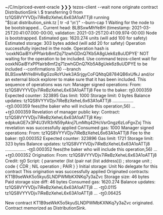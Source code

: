 
~/C/m/priced-event-oracle ❯❯❯ tezos-client --wait none originate contract DistributionSink \                                                                                                                                                                 $ 
  transferring 0 from tz1QS8VYYVDjv7iReBzXeheL6x63A1oATTj8 running \
  "$(cat distribution_sink.tz | tr -d '\n')" --burn-cap 1
Waiting for the node to be bootstrapped...
Current head: BLBSxwMhYe8H (timestamp: 2021-03-25T20:41:07.000-00:00, validation: 2021-03-25T20:41:09.974-00:00)
Node is bootstrapped.
Estimated gas: 1620.274 units (will add 100 for safety)
Estimated storage: 303 bytes added (will add 20 for safety)
Operation successfully injected in the node.
Operation hash is 'ooxkNGaiBYxPPfairb8mf2q71zwhGDnQ7Kb5A8gUek6z8uUDPYE'
NOT waiting for the operation to be included.
Use command
  tezos-client wait for ooxkNGaiBYxPPfairb8mf2q71zwhGDnQ7Kb5A8gUek6z8uUDPYE to be included --confirmations 30 --branch BLBSxwMhYe8HvBgGzoRoYUwk3ASrjgyCoFQNtqQ8784QB6xUfkJ
and/or an external block explorer to make sure that it has been included.
This sequence of operations was run:
  Manager signed operations:
    From: tz1QS8VYYVDjv7iReBzXeheL6x63A1oATTj8
    Fee to the baker: ꜩ0.000359
    Expected counter: 323895
    Gas limit: 1000
    Storage limit: 0 bytes
    Balance updates:
      tz1QS8VYYVDjv7iReBzXeheL6x63A1oATTj8 ................. -ꜩ0.000359
      fees(the baker who will include this operation,56) ... +ꜩ0.000359
    Revelation of manager public key:
      Contract: tz1QS8VYYVDjv7iReBzXeheL6x63A1oATTj8
      Key: edpkukGE7x3P4U3VR3rN59yAkvj7LmMtq42HcVsrGngz6zLoFgvZxj
      This revelation was successfully applied
      Consumed gas: 1000
  Manager signed operations:
    From: tz1QS8VYYVDjv7iReBzXeheL6x63A1oATTj8
    Fee to the baker: ꜩ0.000352
    Expected counter: 323896
    Gas limit: 1721
    Storage limit: 323 bytes
    Balance updates:
      tz1QS8VYYVDjv7iReBzXeheL6x63A1oATTj8 ................. -ꜩ0.000352
      fees(the baker who will include this operation,56) ... +ꜩ0.000352
    Origination:
      From: tz1QS8VYYVDjv7iReBzXeheL6x63A1oATTj8
      Credit: ꜩ0
      Script:
        { parameter (list (pair nat (list address))) ;
          storage unit ;
          code { CDR ; NIL operation ; PAIR } }
        Initial storage: Unit
        No delegate for this contract
        This origination was successfully applied
        Originated contracts:
          KT1B9seWkK5o5kyuSLNDPWMbKXNKq7y3aZvc
        Storage size: 46 bytes
        Paid storage size diff: 46 bytes
        Consumed gas: 1620.274
        Balance updates:
          tz1QS8VYYVDjv7iReBzXeheL6x63A1oATTj8 ... -ꜩ0.0115
          tz1QS8VYYVDjv7iReBzXeheL6x63A1oATTj8 ... -ꜩ0.06425

New contract KT1B9seWkK5o5kyuSLNDPWMbKXNKq7y3aZvc originated.
Contract memorized as DistributionSink.


